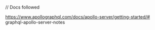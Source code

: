 // Docs followed

https://www.apollographql.com/docs/apollo-server/getting-started/# graphql-apollo-server-notes
